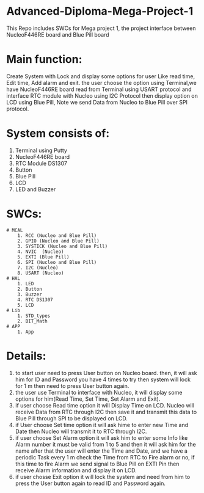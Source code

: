 # Advanced-Diploma-Mega-Project-1
This Repo includes SWCs for Mega project 1, the project interface between NucleoF446RE board and Blue Pill board

# Main function:
 Create System with Lock and display some options for user Like read time, Edit time, Add alarm and exit.
the user choose the option using Terminal,we have NucleoF446RE board read from Terminal using USART protocol and interface RTC module with Nucleo using I2C Protocol then display option on LCD using Blue Pill, Note we send Data from Nucleo to Blue Pill over SPI protocol.

# System consists of:
1. Terminal using Putty
2. NucleoF446RE board 
3. RTC Module DS1307
4. Button
5. Blue Pill 
6. LCD 
7. LED and Buzzer 

# SWCs:

	# MCAL
		1. RCC (Nucleo and Blue Pill)
		2. GPIO (Nucleo and Blue Pill)
		3. SYSTICK (Nucleo and Blue Pill)
		4. NVIC  (Nucleo)
		5. EXTI (Blue Pill)
		6. SPI (Nucleo and Blue Pill)
		7. I2C (Nucleo)
		8. USART (Nucleo)
	# HAL 
		1. LED 
		2. Button 
		3. Buzzer
		4. RTC DS1307
		5. LCD
	# Lib
		1. STD_types 
		2. BIT_Math 
	# APP
		1. App 


# Details:

1. to start user need to press User button on Nucleo board. then, it will ask him for ID and Password you have 4 times to try then system will lock for 1 m then need to press User button again.
2. the user use Terminal to interface with Nucleo, it will display some options for him(Read Time, Set Time, Set Alarm and Exit).
3. if user choose Read time option it will Display Time on LCD. Nucleo will receive Data from RTC through I2C then save it and transmit this data to Blue Pill through SPI to be displayed on LCD.
4. if User choose Set time option it will ask hime to enter new Time and Date then Nucleo will transmit it to RTC through I2C.
5. if user choose Set Alarm option it will ask him to enter some Info like Alarm number it must be valid from 1 to 5 and then it will ask him for the name after that the user will enter the Time and Date, and we have a periodic Task every 1 m check the Time from RTC to Fire alarm or no, if this time to fire Alarm we send signal to Blue Pill on EXTI Pin then receive Alarm information and display it on LCD.
6. if user chosse Exit option it will lock the system and need from him to press the User button again to read ID and Password again.      		


